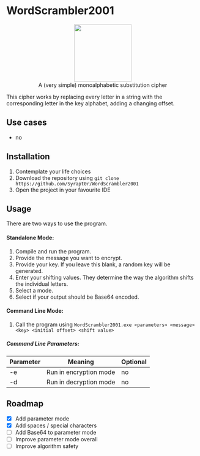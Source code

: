 # WordScrambler2001
<p align="center">
  <img src="https://vignette.wikia.nocookie.net/poke5forum/images/d/d3/Missingno.jpg/revision/latest?cb=20160704182408&path-prefix=de" width=150 height="auto" /> <br>
  A (very simple) monoalphabetic substitution cipher
</p>

This cipher works by replacing every letter in a string with the corresponding letter in the key alphabet, adding a changing offset.

## Use cases
- no

## Installation
1. Contemplate your life choices
1. Download the repository using `git clone https://github.com/Syrapt0r/WordScrambler2001`
1. Open the project in your favourite IDE

## Usage
There are two ways to use the program.
#### Standalone Mode:
1. Compile and run the program.
1. Provide the message you want to encrypt.
1. Provide your key. If you leave this blank, a random key will be generated.
1. Enter your shifting values. They determine the way the algorithm shifts the individual letters.
1. Select a mode.
1. Select if your output should be Base64 encoded.

#### Command Line Mode:
1. Call the program using `WordScrambler2001.exe <parameters> <message> <key> <initial offset> <shift value>`
##### Command Line Parameters:
Parameter|Meaning|Optional
---------|-------|--------
-e|Run in encryption mode|no
-d|Run in decryption mode|no

## Roadmap
- [X] Add parameter mode
- [X] Add spaces / special characters
- [ ] Add Base64 to parameter mode
- [ ] Improve parameter mode overall
- [ ] Improve algorithm safety
